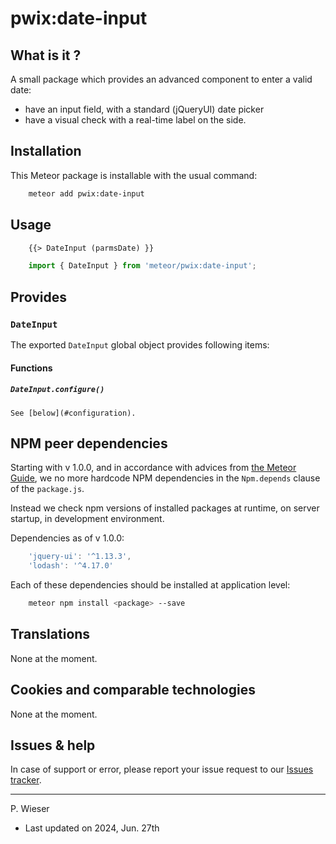 # pwix:date-input

## What is it ?

A small package which provides an advanced component to enter a valid date:
- have an input field, with a standard (jQueryUI) date picker
- have a visual check with a real-time label on the side.

## Installation

This Meteor package is installable with the usual command:

```sh
    meteor add pwix:date-input
```

## Usage

```html
    {{> DateInput (parmsDate) }}
```

```js
    import { DateInput } from 'meteor/pwix:date-input';
```

## Provides

### `DateInput`

The exported `DateInput` global object provides following items:

#### Functions

##### `DateInput.configure()`

    See [below](#configuration).

## NPM peer dependencies

Starting with v 1.0.0, and in accordance with advices from [the Meteor Guide](https://guide.meteor.com/writing-atmosphere-packages.html#peer-npm-dependencies), we no more hardcode NPM dependencies in the `Npm.depends` clause of the `package.js`.

Instead we check npm versions of installed packages at runtime, on server startup, in development environment.

Dependencies as of v 1.0.0:

```js
    'jquery-ui': '^1.13.3',
    'lodash': '^4.17.0'
```

Each of these dependencies should be installed at application level:

```sh
    meteor npm install <package> --save
```

## Translations

None at the moment.

## Cookies and comparable technologies

None at the moment.

## Issues & help

In case of support or error, please report your issue request to our [Issues tracker](https://github.com/trychlos/pwix-date-input/issues).

---
P. Wieser
- Last updated on 2024, Jun. 27th
